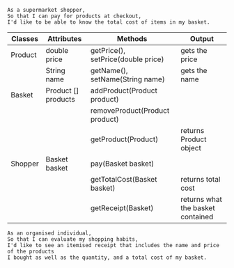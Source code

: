 ```
As a supermarket shopper,
So that I can pay for products at checkout,
I'd like to be able to know the total cost of items in my basket.
```

| Classes | Attributes          | Methods                            | Output                            |
|---------|---------------------|------------------------------------|-----------------------------------|
| Product | double price        | getPrice(), setPrice(double price) | gets the price                    |
|         | String name         | getName(), setName(String name)    | gets the name                     |
| Basket  | Product [] products | addProduct(Product product)        |                                   |
|         |                     | removeProduct(Product product)     |                                   |
|         |                     | getProduct(Product)                | returns Product object            |
| Shopper | Basket basket       | pay(Basket basket)                 |                                   |
|         |                     | getTotalCost(Basket basket)        | returns total cost                |
|         |                     | getReceipt(Basket)                 | returns what the basket contained |


```
As an organised individual,
So that I can evaluate my shopping habits,
I'd like to see an itemised receipt that includes the name and price of the products
I bought as well as the quantity, and a total cost of my basket.
```
